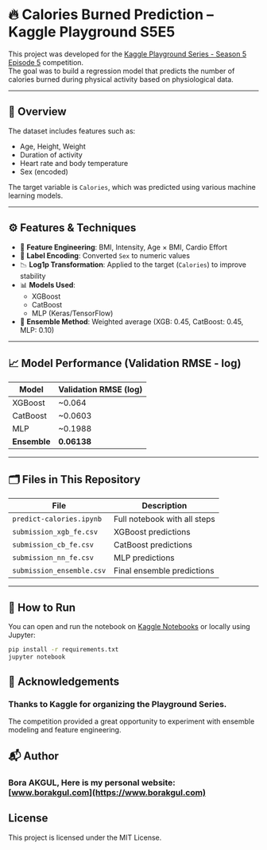 # 🔥 Calories Burned Prediction – Kaggle Playground S5E5

This project was developed for the [Kaggle Playground Series - Season 5 Episode 5](https://www.kaggle.com/competitions/playground-series-s5e5) competition.  
The goal was to build a regression model that predicts the number of calories burned during physical activity based on physiological data.

---

## 📌 Overview

The dataset includes features such as:
- Age, Height, Weight
- Duration of activity
- Heart rate and body temperature
- Sex (encoded)

The target variable is `Calories`, which was predicted using various machine learning models.

---

## ⚙️ Features & Techniques

- 📐 **Feature Engineering**: BMI, Intensity, Age × BMI, Cardio Effort
- 🔢 **Label Encoding**: Converted `Sex` to numeric values
- 📉 **Log1p Transformation**: Applied to the target (`Calories`) to improve stability
- 📊 **Models Used**:
  - XGBoost
  - CatBoost
  - MLP (Keras/TensorFlow)
- 🔗 **Ensemble Method**: Weighted average (XGB: 0.45, CatBoost: 0.45, MLP: 0.10)

---

## 📈 Model Performance (Validation RMSE - log)

| Model     | Validation RMSE (log) |
|-----------|------------------------|
| XGBoost   | ~0.064                 |
| CatBoost  | ~0.0603                |
| MLP       | ~0.1988                |
| **Ensemble** | **0.06138**         |

---

## 🗂️ Files in This Repository

| File                      | Description                         |
|---------------------------|-------------------------------------|
| `predict-calories.ipynb`  | Full notebook with all steps        |
| `submission_xgb_fe.csv`   | XGBoost predictions                 |
| `submission_cb_fe.csv`    | CatBoost predictions                |
| `submission_nn_fe.csv`    | MLP predictions                     |
| `submission_ensemble.csv` | Final ensemble predictions          |

---

## 🚀 How to Run

You can open and run the notebook on [Kaggle Notebooks](https://www.kaggle.com/code) or locally using Jupyter:

```bash
pip install -r requirements.txt
jupyter notebook
```
## 🙏 Acknowledgements
### Thanks to Kaggle for organizing the Playground Series.
The competition provided a great opportunity to experiment with ensemble modeling and feature engineering.

## 📬 Author
### Bora AKGUL, Here is my personal website: **[www.borakgul.com](https://www.borakgul.com)**

## License

This project is licensed under the MIT License.
